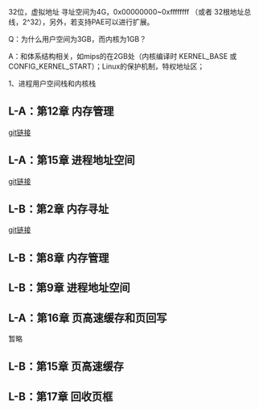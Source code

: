32位，虚拟地址 寻址空间为4G，0x00000000~0xffffffff  （或者 32根地址总线，2^32），另外，若支持PAE可以进行扩展。

Q：为什么用户空间为3GB，而内核为1GB？

A：和体系结构相关，如mips的在2GB处（内核编译时 KERNEL_BASE 或 CONFIG_KERNEL_START）；Linux的保护机制，特权地址区；

1、进程用户空间栈和内核栈

## L-A：第12章 内存管理

[git链接](https://github.com/LiuChengqian90/Study-notes/blob/master/Linux/%E4%B9%A6%E7%B1%8D/Linux%E5%86%85%E6%A0%B8%E8%AE%BE%E8%AE%A1%E4%B8%8E%E5%AE%9E%E7%8E%B0.md#第12章-内存管理)

## L-A：第15章 进程地址空间	

[git链接](https://github.com/LiuChengqian90/Study-notes/blob/master/Linux/%E4%B9%A6%E7%B1%8D/Linux%E5%86%85%E6%A0%B8%E8%AE%BE%E8%AE%A1%E4%B8%8E%E5%AE%9E%E7%8E%B0.md#第15章-进程地址空间)

## L-B：第2章 内存寻址

[git链接](https://github.com/LiuChengqian90/Study-notes/blob/master/Linux/%E4%B9%A6%E7%B1%8D/%E6%B7%B1%E5%85%A5%E7%90%86%E8%A7%A3LINUX%E5%86%85%E6%A0%B8.md#第2章-内存寻址)

## L-B：第8章 内存管理

## L-B：第9章 进程地址空间

## L-A：第16章 页高速缓存和页回写

暂略

## L-B：第15章 页高速缓存

## L-B：第17章 回收页框
